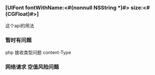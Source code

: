 ###    [UIFont fontWithName:<#(nonnull NSString *)#> size:<#(CGFloat)#>]

这个api的用法



### 暂时有问题

php 接收类型问题 content-Type


### 网络请求 空值风险问题